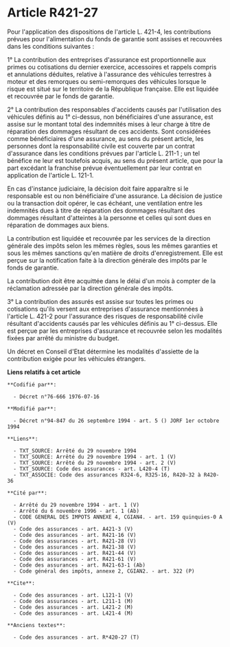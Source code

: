 # Article R421-27

Pour l'application des dispositions de l'article L. 421-4, les contributions prévues pour l'alimentation du fonds de garantie
sont assises et recouvrées dans les conditions suivantes :

1° La contribution des entreprises d'assurance est proportionnelle aux primes ou cotisations du dernier exercice, accessoires
et rappels compris et annulations déduites, relative à l'assurance des véhicules terrestres à moteur et des remorques ou
semi-remorques des véhicules lorsque le risque est situé sur le territoire de la République française. Elle est liquidée et
recouvrée par le fonds de garantie.

2° La contribution des responsables d'accidents causés par l'utilisation des véhicules définis au 1° ci-dessus, non
bénéficiaires d'une assurance, est assise sur le montant total des indemnités mises à leur charge à titre de réparation des
dommages résultant de ces accidents. Sont considérées comme bénéficiaires d'une assurance, au sens du présent article, les
personnes dont la responsabilité civile est couverte par un contrat d'assurance dans les conditions prévues par l'article L.
211-1 ; un tel bénéfice ne leur est toutefois acquis, au sens du présent article, que pour la part excédant la franchise
prévue éventuellement par leur contrat en application de l'article L. 121-1.

En cas d'instance judiciaire, la décision doit faire apparaître si le responsable est ou non bénéficiaire d'une assurance. La
décision de justice ou la transaction doit opérer, le cas échéant, une ventilation entre les indemnités dues à titre de
réparation des dommages résultant des dommages résultant d'atteintes à la personne et celles qui sont dues en réparation de
dommages aux biens.

La contribution est liquidée et recouvrée par les services de la direction générale des impôts selon les mêmes règles, sous
les mêmes garanties et sous les mêmes sanctions qu'en matière de droits d'enregistrement. Elle est perçue sur la notification
faite à la direction générale des impôts par le fonds de garantie.

La contribution doit être acquittée dans le délai d'un mois à compter de la réclamation adressée par la direction générale
des impôts.

3° La contribution des assurés est assise sur toutes les primes ou cotisations qu'ils versent aux entreprises d'assurance
mentionnées à l'article L. 421-2 pour l'assurance des risques de responsabilité civile résultant d'accidents causés par les
véhicules définis au 1° ci-dessus. Elle est perçue par les entreprises d'assurance et recouvrée selon les modalités fixées
par arrêté du ministre du budget.

Un décret en Conseil d'Etat détermine les modalités d'assiette de la contribution exigée pour les véhicules étrangers.

**Liens relatifs à cet article**

	**Codifié par**:

	  - Décret n°76-666 1976-07-16

	**Modifié par**:

	  - Décret n°94-847 du 26 septembre 1994 - art. 5 () JORF 1er octobre 1994

	**Liens**:

	  - TXT_SOURCE: Arrêté du 29 novembre 1994
	  - TXT_SOURCE: Arrêté du 29 novembre 1994 - art. 1 (V)
	  - TXT_SOURCE: Arrêté du 29 novembre 1994 - art. 2 (V)
	  - TXT_SOURCE: Code des assurances - art. L420-4 (T)
	  - TXT_ASSOCIE: Code des assurances R324-6, R325-16, R420-32 à R420-36

	**Cité par**:

	  - Arrêté du 29 novembre 1994 - art. 1 (V)
	  - Arrêté du 6 novembre 1996 - art. 1 (Ab)
	  - CODE GENERAL DES IMPOTS ANNEXE 4, CGIAN4. - art. 159 quinquies-0 A (V)
	  - Code des assurances - art. A421-3 (V)
	  - Code des assurances - art. R421-16 (V)
	  - Code des assurances - art. R421-28 (V)
	  - Code des assurances - art. R421-38 (V)
	  - Code des assurances - art. R421-44 (V)
	  - Code des assurances - art. R421-61 (V)
	  - Code des assurances - art. R421-63-1 (Ab)
	  - Code général des impôts, annexe 2, CGIAN2. - art. 322 (P)

	**Cite**:

	  - Code des assurances - art. L121-1 (V)
	  - Code des assurances - art. L211-1 (M)
	  - Code des assurances - art. L421-2 (M)
	  - Code des assurances - art. L421-4 (M)

	**Anciens textes**:

	  - Code des assurances - art. R*420-27 (T)
